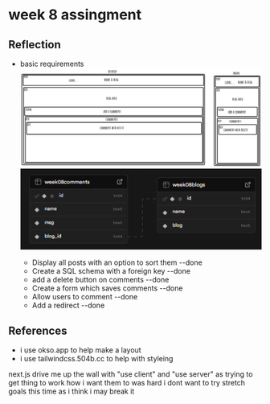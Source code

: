 # week 8 assingment

## Reflection

- basic requirements
  <img src="image-1.png" alt="phone & desktop"/>
  <img src="image-2.png" alt="DB"/>

  - Display all posts with an option to sort them --done
  - Create a SQL schema with a foreign key --done
  - add a delete button on comments --done
  - Create a form which saves comments --done
  - Allow users to comment --done
  - Add a redirect --done

## References

- i use okso.app to help make a layout
- i use tailwindcss.504b.cc to help with styleing

next.js drive me up the wall with "use client" and "use server" as trying to get thing to work how i want them to was hard
i dont want to try stretch goals this time as i think i may break it

